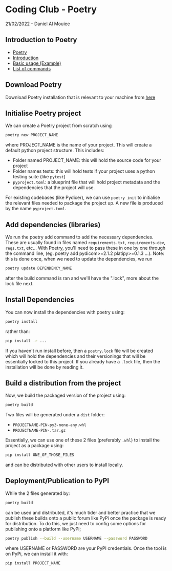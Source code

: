 # Coding Club - Poetry

21/02/2022 - Daniel Al Mouiee

## Introduction to Poetry

- [Poetry](https://python-poetry.org/)
- [Introduction](https://python-poetry.org/docs/)
- [Basic usage (Example)](https://python-poetry.org/docs/basic-usage/y)
- [List of commands](https://python-poetry.org/docs/cli/)

## Download Poetry
Download Poetry installation that is relevant to your machine from [here](https://python-poetry.org/docs/)

## Initialise Poetry project
We can create a Poetry project from scratch using

```bash
poetry new PROJECT_NAME
```

where PROJECT_NAME is the name of your project. This will create a default python project structure. This includes:
- Folder named PROJECT_NAME: this will hold the source code for your project
- Folder names tests: this will hold tests if your project uses a python testing suite (like `pytest`)
- `pyproject.toml`: a blueprint file that will hold project metadata and the dependencies that the project will use.

For existing codebases (like Pydicer), we can use ```poetry init``` to initialise the relevant files needed to package the project up. A new file is produced by the name `pyproject.toml`.

## Add dependencies (libraries)
We run the poetry add command to add the necessary dependencies. These are usually found in files named `requirements.txt`, `requirements-dev`, `reqs.txt`, etc... With Poetry, you'll need to pass these in one by one through the command line, (eg. poetry add pydicom>=2.1.2 platipy>=0.1.3 ...). Note: this is done once, when we need to update the dependencies, we run

```bash
poetry update DEPENDENCY_NAME
```

after the build command is ran and we'll have the ".lock", more about the lock file next.

## Install Dependencies
You can now install the dependencies with poetry using:

```bash
poetry install
```

rather than:
```bash
pip install -r ...
```

If you haven't run install before, then a `poetry.lock` file will be created which will hold the dependencies and their versionings that will be essentially locked to this project. If you already have a `.lock` file, then the installation will be done by reading it.

## Build a distribution from the project 
Now, we build the packaged version of the project using:
```bash
poetry build
```

Two files will be generated under a `dist` folder:
- `PROJECTNAME-PIN-py3-none-any.whl`
- `PROJECTNAME-PIN-.tar.gz`

Essentially, we can use one of these 2 files (preferably `.whl`) to install the project as a package using:
```bash
pip install ONE_OF_THOSE_FILES
```

and can be distributed with other users to install locally.

## Deployment/Publication to PyPI
While the 2 files generated by:

```bash
poetry build
```

can be used and distributed, it's much tider and better practice that we publish these builds onto a public forum like PyPi once the package is ready for distribution. To do this, we just need to config some options for publishing onto a platform like PyPi;
```bash
poetry publish --build --username USERNAME --password PASSWORD
```

where USERNAME or PASSWORD are your PyPI credentials.
Once the tool is on PyPi, we can install it with:

```bash
pip install PROJECT_NAME
```
